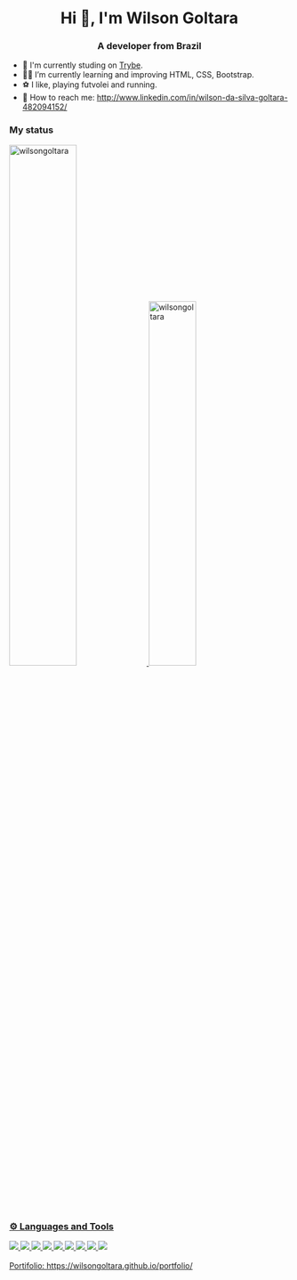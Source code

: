 ### <h1 align="center">Hi 👋, I'm Wilson Goltara</h1>

<h3 align="center">A developer from Brazil</h3>

- 🏫 I'm currently studing on <a href="https://betrybe.com" target="_blank">Trybe</a>.
- 🧑‍💻 I’m currently learning and improving HTML, CSS, Bootstrap.
- ⚽ I like, playing futvolei and running. 
- 📩 How to reach me: http://www.linkedin.com/in/wilson-da-silva-goltara-482094152/

### My status
 <div display="inline">
  <a href="https://github.com/wilsongoltara">
  <img width="49%" src="https://github-readme-stats.vercel.app/api?username=wilsongoltara&show_icons=true&count_private=true&theme=dark" alt="wilsongoltara" />
  <img width="41%"  src="https://github-readme-stats.vercel.app/api/top-langs?username=wilsongoltara&show_icons=true&locale=en&layout=compact&theme=dark" alt="wilsongoltara"      />
 </div>
 
### ⚙️ Languages and Tools
<div align = "left">
  <img src = "https://img.shields.io/badge/-Html-red?style=flat&logo=html5&logoColor=white">
  <img src = "https://img.shields.io/badge/-Css-blue?style=flat&logo=css3&logoColor=white">
  <img src = "https://img.shields.io/badge/-Javascript-yellow?style=flat&logo=javascript&logoColor=white">
  <img src = "https://img.shields.io/badge/-Node.js-brightgreen?style=flat&logo=node.js&logoColor=white">
  <img src = "https://img.shields.io/badge/-Python-yellow?style=flat&logo=python&logoColor=white">
  <img src = "https://img.shields.io/badge/-MySQL-blue?style=flat&logo=mysql&logoColor=white">
  <img src = "https://img.shields.io/badge/-Git-orange?style=flat&logo=git&logoColor=white">
  <img src = "https://img.shields.io/badge/-Github-gray?style=flat&logo=github&logoColor=white">
  <img src = "https://img.shields.io/badge/-VsCode-blue?style=flat&logo=visualstudiocode&logoColor=white">
</div>
</br>
Portifolio: https://wilsongoltara.github.io/portfolio/
